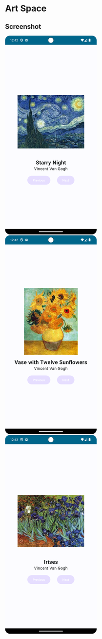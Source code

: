 # Art Space
## Screenshot
<img src="./Screenshot_1.png" alt="screenshot" width="300"/>
<img src="./Screenshot_2.png" alt="screenshot" width="300"/>
<img src="./Screenshot_3.png" alt="screenshot" width="300"/>
